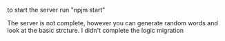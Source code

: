 to start the server run "npjm start"

The server is not complete, however you can generate random words and look at the basic strcture.
I didn't complete the logic migration
